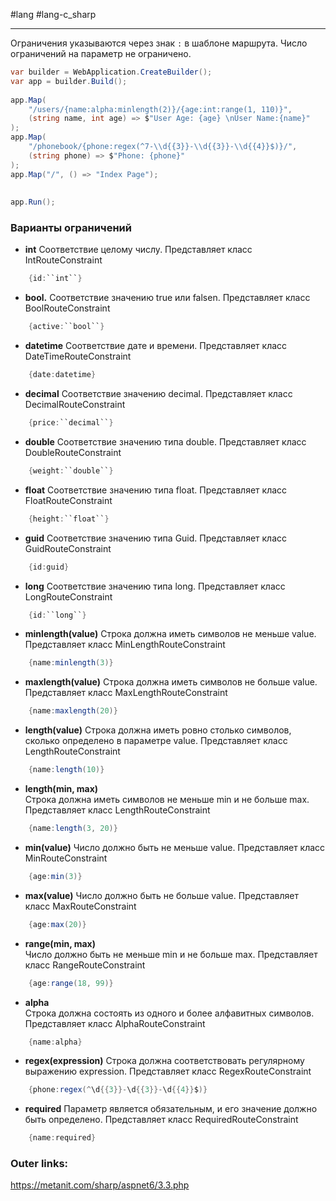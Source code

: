 #lang #lang-c_sharp 

---
Ограничения указываются через знак `:` в шаблоне маршрута. Число ограничений на параметр не ограничено.

```csharp
var builder = WebApplication.CreateBuilder();
var app = builder.Build();
 
app.Map(
    "/users/{name:alpha:minlength(2)}/{age:int:range(1, 110)}",
    (string name, int age) => $"User Age: {age} \nUser Name:{name}"
);
app.Map(
    "/phonebook/{phone:regex(^7-\\d{{3}}-\\d{{3}}-\\d{{4}}$)}/",
    (string phone) => $"Phone: {phone}"
);
app.Map("/", () => "Index Page");
 
 
app.Run();
```

### Варианты ограничений

- **int**
    Соответствие целому числу. Представляет класс IntRouteConstraint
```csharp
    {id:``int``}
```    

- **bool.** 
    Соответствие значению true или falsen. Представляет класс BoolRouteConstraint
```csharp
    {active:``bool``}
```    

- **datetime** 
    Соответствие дате и времени. Представляет класс DateTimeRouteConstraint
```csharp
    {date:datetime}
```    

- **decimal**
    Соответствие значению decimal. Представляет класс DecimalRouteConstraint
```csharp
    {price:``decimal``}
```    

- **double**
    Соответствие значению типа double. Представляет класс DoubleRouteConstraint
```csharp
    {weight:``double``}
```    

- **float**
    Соответствие значению типа float. Представляет класс FloatRouteConstraint
```csharp
    {height:``float``}
```    

- **guid**
    Соответствие значению типа Guid. Представляет класс GuidRouteConstraint
```csharp
    {id:guid}
```    

- **long**
    Соответствие значению типа long. Представляет класс LongRouteConstraint
```csharp
    {id:``long``}
```    

- **minlength(value)**
    Строка должна иметь символов не меньше value. Представляет класс MinLengthRouteConstraint
```csharp
    {name:minlength(3)}
```    

- **maxlength(value)**
    Строка должна иметь символов не больше value. Представляет класс MaxLengthRouteConstraint
```csharp
    {name:maxlength(20)}
```    

- **length(value)**
    Строка должна иметь ровно столько символов, сколько определено в параметре value. Представляет класс LengthRouteConstraint
```csharp
    {name:length(10)}
```    

- **length(min, max)**    
    Строка должна иметь символов не меньше min и не больше max. Представляет класс LengthRouteConstraint
```csharp
    {name:length(3, 20)}
```    

- **min(value)**
    Число должно быть не меньше value. Представляет класс MinRouteConstraint
```csharp
    {age:min(3)}
```    

- **max(value)**
    Число должно быть не больше value. Представляет класс MaxRouteConstraint
```csharp
    {age:max(20)}
```    

- **range(min, max)**    
    Число должно быть не меньше min и не больше max. Представляет класс RangeRouteConstraint
```csharp
    {age:range(18, 99)}
```    

- **alpha**  
    Строка должна состоять из одного и более алфавитных символов. Представляет класс AlphaRouteConstraint
```csharp
    {name:alpha}
```    

- **regex(expression)**
    Строка должна соответствовать регулярному выражению expression. Представляет класс RegexRouteConstraint
```csharp
    {phone:regex(^\d{{3}}-\d{{3}}-\d{{4}}$)}
```    

- **required**
    Параметр является обязательным, и его значение должно быть определено. Представляет класс RequiredRouteConstraint 
```csharp
	{name:required}
```


### Outer links:
https://metanit.com/sharp/aspnet6/3.3.php